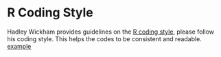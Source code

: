 # R Coding Style
Hadley Wickham provides guidelines on the
[R coding style](http://adv-r.had.co.nz/Style.html), please follow his
coding style. This helps the codes to be consistent and readable.
[example](https://github.com/hadley/mastering-shiny/blob/master/demo.R)
